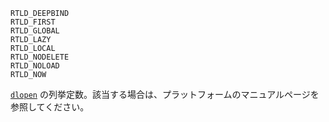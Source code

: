 ```
RTLD_DEEPBIND
RTLD_FIRST
RTLD_GLOBAL
RTLD_LAZY
RTLD_LOCAL
RTLD_NODELETE
RTLD_NOLOAD
RTLD_NOW
```

[`dlopen`](@ref) の列挙定数。該当する場合は、プラットフォームのマニュアルページを参照してください。
